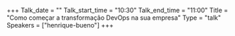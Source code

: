 +++
Talk_date = ""
Talk_start_time = "10:30"
Talk_end_time = "11:00"
Title = "Como começar a transformação DevOps na sua empresa"
Type = "talk"
Speakers = ["henrique-bueno"]
+++



